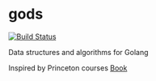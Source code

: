 # gods

[![Build Status](https://travis-ci.org/urakozz/gods.svg?branch=master)](https://travis-ci.org/urakozz/gods)

Data structures and algorithms for Golang

Inspired by Princeton courses [Book](http://algs4.cs.princeton.edu/home/)
